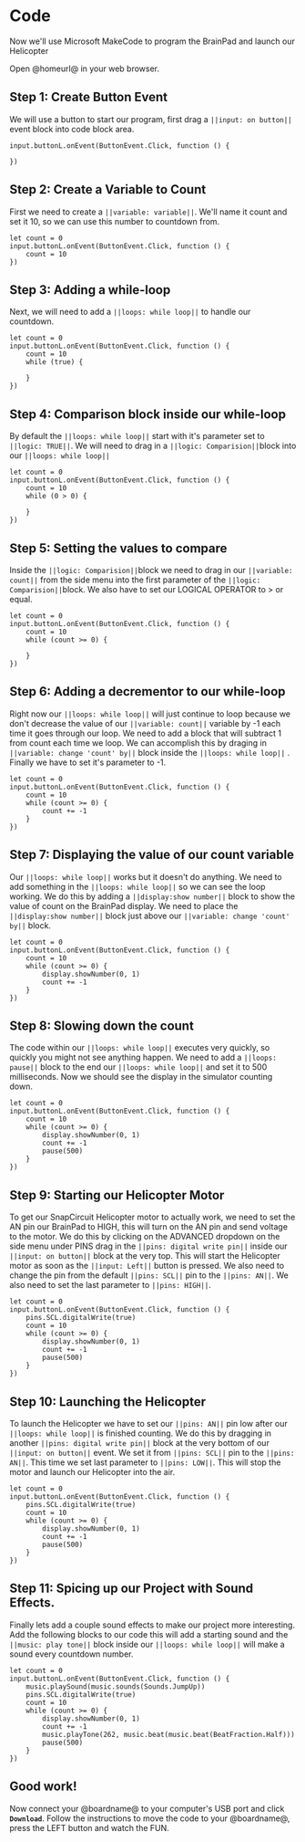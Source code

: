 # Code

Now we'll use Microsoft MakeCode to program the BrainPad and launch our Helicopter

Open @homeurl@ in your web browser.

## Step 1: Create Button Event
We will use a button to start our program, first drag a ``||input: on button||`` event block into code block area. 

```blocks
input.buttonL.onEvent(ButtonEvent.Click, function () {
	
})
```

## Step 2: Create a Variable to Count
First we need to create a ``||variable: variable||``. We'll name it count and set it 10, so we can use this number to countdown from. 

```blocks
let count = 0
input.buttonL.onEvent(ButtonEvent.Click, function () {
    count = 10
})
```

## Step 3: Adding a while-loop
Next, we will need to add a ``||loops: while loop||`` to handle our countdown. 

```blocks
let count = 0
input.buttonL.onEvent(ButtonEvent.Click, function () {
    count = 10
    while (true) {
    	
    }
})
```

## Step 4: Comparison block inside our while-loop
By default the ``||loops: while loop||`` start with it's parameter set to ``||logic: TRUE||``. We will need to drag in a ``||logic: Comparision||``block into our ``||loops: while loop||``

```blocks
let count = 0
input.buttonL.onEvent(ButtonEvent.Click, function () {
    count = 10
    while (0 > 0) {
    	
    }
})
```

## Step 5: Setting the values to compare
Inside the ``||logic: Comparision||``block we need to drag in our ``||variable: count||`` from the side menu into the first parameter of the ``||logic: Comparision||``block. We also have to set our LOGICAL OPERATOR to > or equal. 


```blocks
let count = 0
input.buttonL.onEvent(ButtonEvent.Click, function () {
    count = 10
    while (count >= 0) {
    	
    }
})
```

## Step 6: Adding a decrementor to our while-loop
Right now our ``||loops: while loop||`` will just continue to loop because we don't decrease the value of our ``||variable: count||`` variable by -1 each time it goes through our loop. We need to add a block that will subtract 1 from count each time we loop. We can accomplish this by draging in ``||variable: change 'count' by||`` block inside the ``||loops: while loop||`` . Finally we have to set it's parameter to -1.

```blocks
let count = 0
input.buttonL.onEvent(ButtonEvent.Click, function () {
    count = 10
    while (count >= 0) {
        count += -1
    }
})
```

## Step 7: Displaying the value of our count variable
Our ``||loops: while loop||`` works but it doesn't do anything. We need to add something in the ``||loops: while loop||`` so we can see the loop working. We do this by adding a ``||display:show number||`` block to show the value of count on the BrainPad display. We need to place the  ``||display:show number||`` block just above our ``||variable: change 'count' by||`` block.

```blocks
let count = 0
input.buttonL.onEvent(ButtonEvent.Click, function () {
    count = 10
    while (count >= 0) {
        display.showNumber(0, 1)
        count += -1
    }
})
```

## Step 8: Slowing down the count
The code within our ``||loops: while loop||`` executes very quickly, so quickly you might not see anything happen. We need to add a ``||loops: pause||`` block to the end our ``||loops: while loop||`` and set it to 500 milliseconds. Now we should see the display in the simulator counting down. 

```blocks
let count = 0
input.buttonL.onEvent(ButtonEvent.Click, function () {
    count = 10
    while (count >= 0) {
        display.showNumber(0, 1)
        count += -1
        pause(500)
    }
})
```

## Step 9: Starting our Helicopter Motor
To get our SnapCircuit Helicopter motor to actually work, we need to set the AN pin our BrainPad to HIGH, this will turn on the AN pin and send voltage to the motor. We do this by clicking on the ADVANCED dropdown on the side menu under PINS drag in the ``||pins: digital write pin||`` inside our ``||input: on button||`` block at the very top. This will start the Helicopter motor as soon as the ``||input: Left||`` button is pressed. We also need to change the pin from the default ``||pins: SCL||`` pin to the  ``||pins: AN||``. We also need to set the last parameter to ``||pins: HIGH||``.

```blocks
let count = 0
input.buttonL.onEvent(ButtonEvent.Click, function () {
    pins.SCL.digitalWrite(true)
    count = 10
    while (count >= 0) {
        display.showNumber(0, 1)
        count += -1
        pause(500)
    }
})
```

## Step 10: Launching the Helicopter
To launch the Helicopter we have to set our ``||pins: AN||`` pin low after our ``||loops: while loop||`` is finished counting. We do this by dragging in another ``||pins: digital write pin||`` block at the very bottom of our ``||input: on button||`` event. We set it from ``||pins: SCL||`` pin to the ``||pins: AN||``. This time we set last parameter to ``||pins: LOW||``. This will stop the motor and launch our Helicopter into the air. 


```blocks
let count = 0
input.buttonL.onEvent(ButtonEvent.Click, function () {
    pins.SCL.digitalWrite(true)
    count = 10
    while (count >= 0) {
        display.showNumber(0, 1)
        count += -1
        pause(500)
    }
})
```

## Step 11: Spicing up our Project with Sound Effects. 
Finally lets add a couple sound effects to make our project more interesting. Add the following blocks to our code this will add a starting sound and the ``||music: play tone||`` block inside our ``||loops: while loop||`` will make a sound every countdown number. 

```blocks
let count = 0
input.buttonL.onEvent(ButtonEvent.Click, function () {
    music.playSound(music.sounds(Sounds.JumpUp))
    pins.SCL.digitalWrite(true)
    count = 10
    while (count >= 0) {
        display.showNumber(0, 1)
        count += -1
        music.playTone(262, music.beat(music.beat(BeatFraction.Half)))
        pause(500)
    }
})
```

## Good work!
Now connect your @boardname@ to your computer's USB port and click **`Download`**.
Follow the instructions to move the code to your @boardname@, press the LEFT button and watch the FUN.